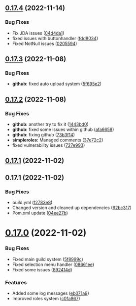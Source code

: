 ## [0.17.4](https://github.com/Greazi-Times/Discord_Bot_Foundation/compare/v0.17.3...v0.17.4) (2022-11-14)


### Bug Fixes

* Fix JDA issues ([04d4da1](https://github.com/Greazi-Times/Discord_Bot_Foundation/commit/04d4da194aec97697ad8e98ad2c14d2652cca0f6))
* fixed issues with buttonhandler ([fdd8034](https://github.com/Greazi-Times/Discord_Bot_Foundation/commit/fdd8034ba793565caebf9402f0347e0f1fe20832))
* Fixed NotNull issues ([0205594](https://github.com/Greazi-Times/Discord_Bot_Foundation/commit/02055943db077ffe0947dabb5da57645e6227e25))



## [0.17.3](https://github.com/Greazi-Times/Discord_Bot_Foundation/compare/v0.17.2...v0.17.3) (2022-11-08)


### Bug Fixes

* **github:** fixed auto upload system ([5f695e2](https://github.com/Greazi-Times/Discord_Bot_Foundation/commit/5f695e212e07ec69ebfa8e25e8433e5a0960a06c))



## [0.17.2](https://github.com/Greazi-Times/Discord_Bot_Foundation/compare/v0.17.1...v0.17.2) (2022-11-08)


### Bug Fixes

* **github:** another try to fix it ([1443bd0](https://github.com/Greazi-Times/Discord_Bot_Foundation/commit/1443bd09983c3296eec8e8b1cd1a486c8c86247b))
* **github:** fixed some issues within github ([afa6658](https://github.com/Greazi-Times/Discord_Bot_Foundation/commit/afa66587163e0946acd91f452c73788332ef8e71))
* **github:** fixing github ([73b3f14](https://github.com/Greazi-Times/Discord_Bot_Foundation/commit/73b3f14a31b49bb92f0264e2a959568880eda679))
* **simpleroles:** Managed comments ([37e72c2](https://github.com/Greazi-Times/Discord_Bot_Foundation/commit/37e72c294c612f85593259c637b7a6062a4e4ff1))
* fixed vulnerability issues ([727e993](https://github.com/Greazi-Times/Discord_Bot_Foundation/commit/727e993d34bc1f7ed49fc0f8b3b544b21de343cc))



## [0.17.1](https://github.com/Greazi-Times/Discord_Bot_Foundation/compare/v0.17.0...v0.17.1) (2022-11-02)



## 0.17.1 (2022-11-02)


### Bug Fixes

* build.yml ([f2783e8](https://github.com/Greazi-Times/Discord_Bot_Foundation/commit/f2783e868b0e506931a44425fec893bf1f0598d2))
* Changed version and cleaned up dependencies  ([62bc317](https://github.com/Greazi-Times/Discord_Bot_Foundation/commit/62bc317d30392921efc9dd2312f18e2e55091657))
* Pom.xml update ([04ee27b](https://github.com/Greazi-Times/Discord_Bot_Foundation/commit/04ee27b35d14130eca7236e213dabbff5ab4d3f7))



# [0.17.0](https://github.com/Greazi-Times/Discord_Bot_Foundation/compare/v0.16.0...v0.17.0) (2022-11-02)


### Bug Fixes

* Fixed main guild system ([5f8999c](https://github.com/Greazi-Times/Discord_Bot_Foundation/commit/5f8999c83fbcd174d4f4aabe3c5c7e3d3f900268))
* Fixed selection menu handler ([08661ee](https://github.com/Greazi-Times/Discord_Bot_Foundation/commit/08661ee85cd9526f20d3e8d583deaf16d983a316))
* Fixed some issues ([892414d](https://github.com/Greazi-Times/Discord_Bot_Foundation/commit/892414dca253946e8b505b847185b93b1d5abd90))


### Features

* Added some log messages ([eb071a9](https://github.com/Greazi-Times/Discord_Bot_Foundation/commit/eb071a94077aa0d708fb98f88994e0a114249f2c))
* Improved roles system ([c01a867](https://github.com/Greazi-Times/Discord_Bot_Foundation/commit/c01a8679fbde5ccbb99a8d1902f09da86e9ea62c))



